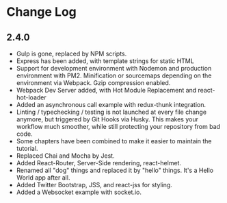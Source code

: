 # Change Log

## 2.4.0

- Gulp is gone, replaced by NPM scripts.
- Express has been added, with template strings for static HTML
- Support for development environment with Nodemon and production environment with PM2. Minification or sourcemaps depending on the environment via Webpack. Gzip compression enabled.
- Webpack Dev Server added, with Hot Module Replacement and react-hot-loader
- Added an asynchronous call example with redux-thunk integration.
- Linting / typechecking / testing is not launched at every file change anymore, but triggered by Git Hooks via Husky. This makes your workflow much smoother, while still protecting your repository from bad code.
- Some chapters have been combined to make it easier to maintain the tutorial.
- Replaced Chai and Mocha by Jest.
- Added React-Router, Server-Side rendering, react-helmet.
- Renamed all "dog" things and replaced it by "hello" things. It's a Hello World app after all.
- Added Twitter Bootstrap, JSS, and react-jss for styling.
- Added a Websocket example with socket.io.
